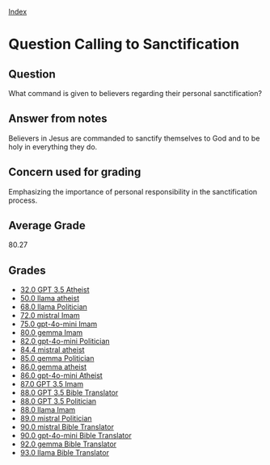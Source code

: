 
[Index](../../index.md)
# Question Calling to Sanctification
## Question
What command is given to believers regarding their personal sanctification?

## Answer from notes
Believers in Jesus are commanded to sanctify themselves to God and to be holy in everything they do.

## Concern used for grading
Emphasizing the importance of personal responsibility in the sanctification process.

## Average Grade
80.27

## Grades
 * [32.0 GPT 3.5 Atheist](../answers/GPT_3.5_Atheist/Calling_to_Sanctification.md)
 * [50.0 llama atheist](../answers/llama_atheist/Calling_to_Sanctification.md)
 * [68.0 llama Politician](../answers/llama_Politician/Calling_to_Sanctification.md)
 * [72.0 mistral Imam](../answers/mistral_Imam/Calling_to_Sanctification.md)
 * [75.0 gpt-4o-mini Imam](../answers/gpt-4o-mini_Imam/Calling_to_Sanctification.md)
 * [80.0 gemma Imam](../answers/gemma_Imam/Calling_to_Sanctification.md)
 * [82.0 gpt-4o-mini Politician](../answers/gpt-4o-mini_Politician/Calling_to_Sanctification.md)
 * [84.4 mistral atheist](../answers/mistral_atheist/Calling_to_Sanctification.md)
 * [85.0 gemma Politician](../answers/gemma_Politician/Calling_to_Sanctification.md)
 * [86.0 gemma atheist](../answers/gemma_atheist/Calling_to_Sanctification.md)
 * [86.0 gpt-4o-mini Atheist](../answers/gpt-4o-mini_Atheist/Calling_to_Sanctification.md)
 * [87.0 GPT 3.5 Imam](../answers/GPT_3.5_Imam/Calling_to_Sanctification.md)
 * [88.0 GPT 3.5 Bible Translator](../answers/GPT_3.5_Bible_Translator/Calling_to_Sanctification.md)
 * [88.0 GPT 3.5 Politician](../answers/GPT_3.5_Politician/Calling_to_Sanctification.md)
 * [88.0 llama Imam](../answers/llama_Imam/Calling_to_Sanctification.md)
 * [89.0 mistral Politician](../answers/mistral_Politician/Calling_to_Sanctification.md)
 * [90.0 mistral Bible Translator](../answers/mistral_Bible_Translator/Calling_to_Sanctification.md)
 * [90.0 gpt-4o-mini Bible Translator](../answers/gpt-4o-mini_Bible_Translator/Calling_to_Sanctification.md)
 * [92.0 gemma Bible Translator](../answers/gemma_Bible_Translator/Calling_to_Sanctification.md)
 * [93.0 llama Bible Translator](../answers/llama_Bible_Translator/Calling_to_Sanctification.md)
